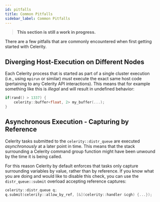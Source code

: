 ```yaml
---
id: pitfalls
title: Common Pitfalls
sidebar_label: Common Pitfalls
---
```


> **This section is still a work in progress.**

There are a few pitfalls that are commonly encountered when first getting
started with Celerity.

## Diverging Host-Execution on Different Nodes

Each Celerity process that is started as part of a single cluster execution
(i.e., using `mpirun` or similar) _must_ execute the exact same host code (pertaining to any Celerity API interactions).
This means that for example something like this is _illegal_ and will result
in undefined behavior:

```cpp
if(rand() > 1337) {
    celerity::buffer<float, 2> my_buffer(...);
}
```

## Asynchronous Execution - Capturing by Reference

Celerity tasks submitted to the `celerity::distr_queue` are executed
_asynchronously_ at a later point in time. This means that the stack
surrounding a Celerity command group function might
have been unwound by the time it is being called.

For this reason Celerity by default enforces that tasks only capture
surrounding variables by value, rather than by reference. If you know what
you are doing and would like to disable this check, you can use the
`distr_queue::submit` overload accepting reference captures:

```cpp
celerity::distr_queue q;
q.submit(celerity::allow_by_ref, [&](celerity::handler &cgh) {...});
```
